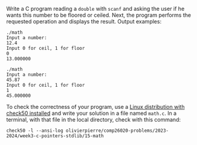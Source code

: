 Write a C program reading a `double` with `scanf` and asking the user if he
wants this number to be floored or ceiled. Next, the program performs the 
requested operation and displays the result. Output examples:

```shell
./math
Input a number:
12.4
Input 0 for ceil, 1 for floor
0
13.000000

./math
Input a number:
45.87
Input 0 for ceil, 1 for floor
1
45.000000
```

To check the correctness of your program, use a
[Linux distribution with check50 installed](https://github.com/olivierpierre/comp26020-devcontainer)
and write your solution in a file named `math.c`. In a
terminal, with that file in the local directory, check with this command:

```shell
check50 -l --ansi-log olivierpierre/comp26020-problems/2023-2024/week3-c-pointers-stdlib/15-math
```

